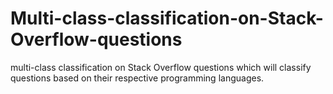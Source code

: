 # Multi-class-classification-on-Stack-Overflow-questions
multi-class classification on Stack Overflow questions which will classify questions based on their respective programming languages.
